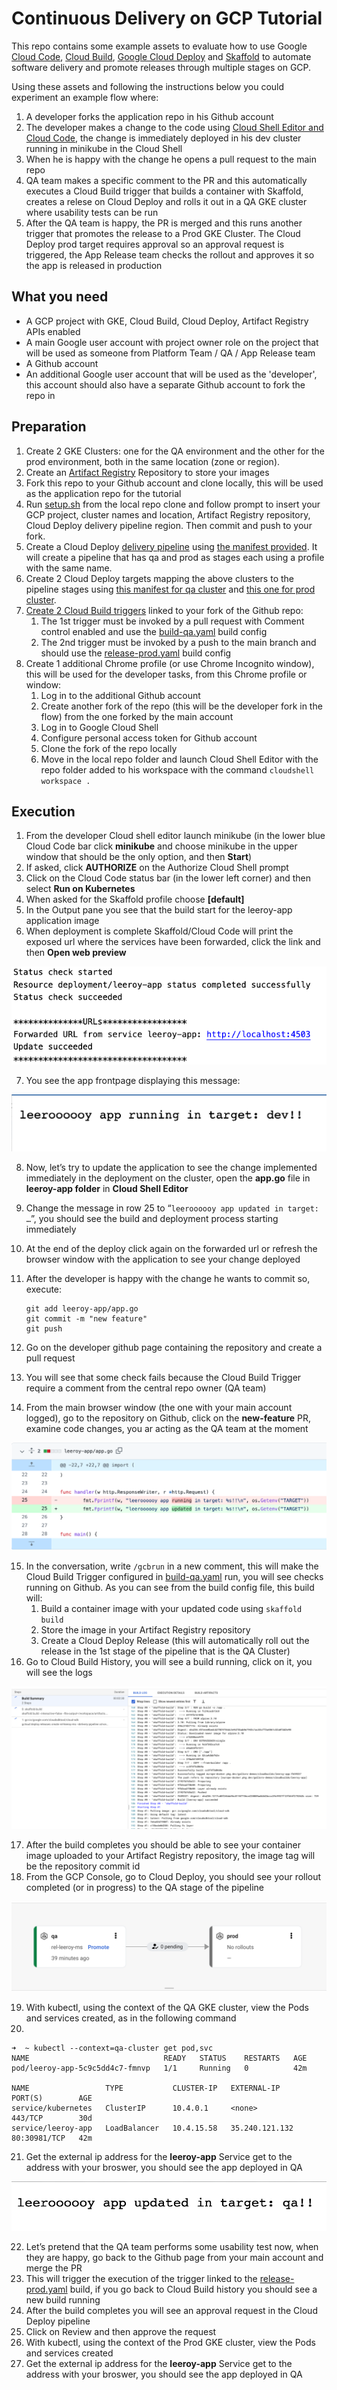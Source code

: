 # Continuous Delivery on GCP Tutorial

This repo contains some example assets to evaluate how to use Google [Cloud Code](https://cloud.google.com/code/docs/shell), [Cloud Build](https://cloud.google.com/build/docs/overview), [Google Cloud Deploy](https://cloud.google.com/deploy/docs/overview) and [Skaffold](https://skaffold.dev/) to automate software delivery and promote releases through multiple stages on GCP.

Using these assets and following the instructions below you could experiment an example flow where:
1. A developer forks the application repo in his Github account
2. The developer makes a change to the code using [Cloud Shell Editor and Cloud Code](https://cloud.google.com/code/docs/shell), the change is immediately deployed in his dev cluster running in minikube in the Cloud Shell
3. When he is happy with the change he opens a pull request to the main repo
4. QA team makes a specific comment to the PR and this automatically executes a Cloud Build trigger that builds a container with Skaffold, creates a relese on Cloud Deploy and rolls it out in a QA GKE cluster where usability tests can be run
5. After the QA team is happy, the PR is merged and this runs another trigger that promotes the release to a Prod GKE Cluster. The Cloud Deploy prod target requires approval so an approval request is triggered, the App Release team checks the rollout and approves it so the app is released in production

## What you need
* A GCP project with GKE, Cloud Build, Cloud Deploy, Artifact Registry APIs enabled
* A main Google user account with project owner role on the project that will be used as someone from Platform Team / QA / App Release team 
* A Github account
* An additional Google user account that will be used as the 'developer', this account should also have a separate Github account to fork the repo in

## Preparation

1. Create 2 GKE Clusters: one for the QA environment and the other for the prod environment, both in the same location (zone or region).
2. Create an [Artifact Registry](https://cloud.google.com/artifact-registry) Repository to store your images
3. Fork this repo to your Github account and clone locally, this will be used as the application repo for the tutorial
4. Run [setup.sh](setup.sh) from the local repo clone and follow prompt to insert your GCP project, cluster names and location, Artifact Registry repository, Cloud Deploy delivery pipeline region. Then commit and push to your fork.
5. Create a Cloud Deploy [delivery pipeline](https://cloud.google.com/deploy/docs/deploying-application#creating_your_delivery_pipeline) using [the manifest provided](clouddeploy-config/delivery-pipeline.yaml). It will create a pipeline that has qa and prod as stages each using a profile with the same name.
6. Create 2 Cloud Deploy targets mapping the above clusters to the pipeline stages using [this manifest for qa cluster](clouddeploy-config/target-qa.yaml) and [this one for prod cluster](clouddeploy-config/target-prod.yaml).
7. [Create 2 Cloud Build triggers](https://cloud.google.com/build/docs/automating-builds/create-manage-triggers) linked to your fork of the Github repo:
    1. The 1st trigger must be invoked by a pull request with Comment control enabled and use the [build-qa.yaml](build-qa.yaml) build config
    2. The 2nd trigger must be invoked by a push to the main branch and  should use the [release-prod.yaml](release-prod.yaml) build config
8. Create 1 additional Chrome profile (or use Chrome Incognito window), this will be used for the developer tasks, from this Chrome profile or window:
    1. Log in to the additional Github account
    2. Create another fork of the repo (this will be the developer fork in the flow) from the one forked by the main account
    3. Log in to Google Cloud Shell
    4. Configure personal access token for Github account
    5. Clone the fork of the repo locally
    6. Move in the local repo folder and launch Cloud Shell Editor with the repo folder added to his workspace with the command `cloudshell workspace .`



## Execution



1. From the developer Cloud shell editor launch minikube (in the lower blue Cloud Code bar click **minikube** and choose minikube in the upper window that should be the only option, and then **Start**)
2. If asked, click **AUTHORIZE** on the Authorize Cloud Shell prompt
3. Click on the Cloud Code status bar (in the lower left corner) and then select **Run on Kubernetes**
4. When asked for the Skaffold profile choose **[default]**
5. In the Output pane you see that the build start for the leeroy-app application image
6. When deployment is complete Skaffold/Cloud Code will print the exposed url where the services have been forwarded, click the link and then **Open web preview**




![alt_text](images/image1.png "image_tooltip")




7. You see the app frontpage displaying this message:



![alt_text](images/image2.png "image_tooltip")




8. Now, let’s try to update the application to see the change implemented immediately in the deployment on the cluster, open the **app.go** file in **leeroy-app folder** in **Cloud Shell Editor**
9. Change the message in row 25 to “`leeroooooy app updated in target: …`”, you should see the build and deployment process starting immediately
10. At the end of the deploy click again on the forwarded url or refresh the browser window with the application to see your change deployed
11. After the developer is happy with the change he wants to commit so, execute:

    ```
    git add leeroy-app/app.go
    git commit -m "new feature"
    git push
    ```


12. Go on the developer github page containing the repository and create a pull request 
13. You will see that some check fails because the Cloud Build Trigger require a comment from the central repo owner (QA team)
14. From the main browser window (the one with your main account logged), go to the repository on Github, click on the **new-feature** PR, examine code changes, you ar acting as the QA team at the moment




![alt_text](images/image3.png "image_tooltip")




15. In the conversation, write `/gcbrun` in a new comment, this will make the Cloud Build Trigger configured in [build-qa.yaml](build-qa.yaml) run, you will see checks running on Github. As you can see from the build config file, this build will:
    1. Build a container image with your updated code using `skaffold build`
    2. Store the image in your Artifact Registry repository
    3. Create a Cloud Deploy Release (this will automatically roll out the release in the 1st stage of the pipeline that is the QA Cluster)
16. Go to Cloud Build History, you will see a build running, click on it, you will see the logs 




![alt_text](images/image4.png "image_tooltip")




17. After the build completes you should be able to see your container image uploaded to your Artifact Registry repository, the image tag will be the repository commit id
18. From the GCP Console, go to Cloud Deploy, you should see your rollout completed (or in progress) to the QA stage of the pipeline




![alt_text](images/image5.png "image_tooltip")




19. With kubectl, using the context of the QA GKE cluster, view the Pods and services created, as in the following command
20. 


```
➜  ~ kubectl --context=qa-cluster get pod,svc
NAME                              READY   STATUS    RESTARTS   AGE
pod/leeroy-app-5c9c5dd4c7-fmnvp   1/1     Running   0          42m

NAME                 TYPE           CLUSTER-IP   EXTERNAL-IP      PORT(S)        AGE
service/kubernetes   ClusterIP      10.4.0.1     <none>           443/TCP        30d
service/leeroy-app   LoadBalancer   10.4.15.58   35.240.121.132   80:30981/TCP   42m

```



21. Get the external ip address for the **leeroy-app** Service get to the address with your broswer, you should see the app deployed in QA





![alt_text](images/image6.png "image_tooltip")




22. Let’s pretend that the QA team performs some usability test now, when they are happy, go back to the Github page from your main account and merge the PR
23. This will trigger the execution of the trigger linked to the [release-prod.yaml](release-prod.yaml) build, if you go back to Cloud Build history you should see a new build running
24. After the build completes you will see an approval request in the Cloud Deploy pipeline
25. Click on Review and then approve the request
26. With kubectl, using the context of the Prod GKE cluster, view the Pods and services created
27. Get the external ip address for the **leeroy-app** Service get to the address with your broswer, you should see the app deployed in QA